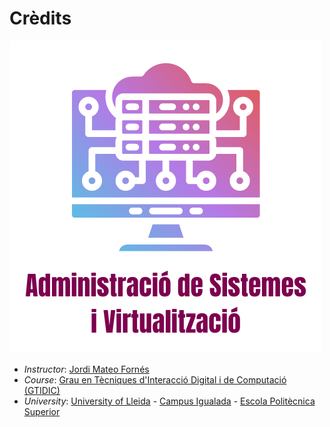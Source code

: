 # Crèdits

![Administració i Virtualització de Sistemes](../logo.png)
* *Instructor*: [Jordi Mateo Fornés](http:jordimateofornes.com)
* *Course*: [Grau en Tècniques d'Interacció Digital i de Computació (GTIDIC)](https://grauinteraccioicomputacio.udl.cat)
* *University*: [University of Lleida](https://www.udl.cat/) - [Campus Igualada](https://www.campusigualada.udl.cat/) - [Escola Politècnica Superior](https://www.eps.udl.cat/)
